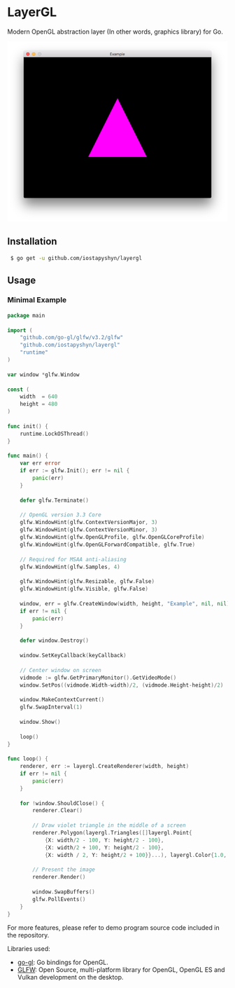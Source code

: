 # LayerGL
Modern OpenGL abstraction layer (In other words, graphics library) for Go.

![Minimal example window](screenshot.png?raw=true)


## Installation

```bash
 $ go get -u github.com/iostapyshyn/layergl
```

## Usage

### Minimal Example

```go
package main

import (
	"github.com/go-gl/glfw/v3.2/glfw"
	"github.com/iostapyshyn/layergl"
	"runtime"
)

var window *glfw.Window

const (
	width  = 640
	height = 480
)

func init() {
	runtime.LockOSThread()
}

func main() {
	var err error
	if err := glfw.Init(); err != nil {
		panic(err)
	}

	defer glfw.Terminate()

	// OpenGL version 3.3 Core
	glfw.WindowHint(glfw.ContextVersionMajor, 3)
	glfw.WindowHint(glfw.ContextVersionMinor, 3)
	glfw.WindowHint(glfw.OpenGLProfile, glfw.OpenGLCoreProfile)
	glfw.WindowHint(glfw.OpenGLForwardCompatible, glfw.True)

	// Required for MSAA anti-aliasing
	glfw.WindowHint(glfw.Samples, 4)

	glfw.WindowHint(glfw.Resizable, glfw.False)
	glfw.WindowHint(glfw.Visible, glfw.False)

	window, err = glfw.CreateWindow(width, height, "Example", nil, nil)
	if err != nil {
		panic(err)
	}

	defer window.Destroy()

	window.SetKeyCallback(keyCallback)

	// Center window on screen
	vidmode := glfw.GetPrimaryMonitor().GetVideoMode()
	window.SetPos((vidmode.Width-width)/2, (vidmode.Height-height)/2)

	window.MakeContextCurrent()
	glfw.SwapInterval(1)

	window.Show()

	loop()
}

func loop() {
	renderer, err := layergl.CreateRenderer(width, height)
	if err != nil {
		panic(err)
	}

	for !window.ShouldClose() {
		renderer.Clear()

		// Draw violet triangle in the middle of a screen
		renderer.Polygon(layergl.Triangles([]layergl.Point{
			{X: width/2 - 100, Y: height/2 - 100},
			{X: width/2 + 100, Y: height/2 - 100},
			{X: width / 2, Y: height/2 + 100}}...), layergl.Color{1.0, 0.0, 1.0, 1.0})

		// Present the image
		renderer.Render()

		window.SwapBuffers()
		glfw.PollEvents()
	}
}
```

For more features, please refer to demo program source code included in the repository.

Libraries used:
 * [go-gl](https://github.com/go-gl/gl): Go bindings for OpenGL.
 * [GLFW](http://www.glfw.org): Open Source, multi-platform library for OpenGL, OpenGL ES and Vulkan development on the desktop.
 
